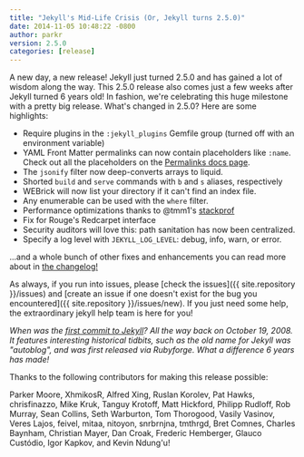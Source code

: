 ```yaml
---
title: "Jekyll's Mid-Life Crisis (Or, Jekyll turns 2.5.0)"
date: 2014-11-05 10:48:22 -0800
author: parkr
version: 2.5.0
categories: [release]
---
```


A new day, a new release! Jekyll just turned 2.5.0 and has gained a lot of
wisdom along the way. This 2.5.0 release also comes just a few weeks after
Jekyll turned 6 years old! In fashion, we're celebrating this huge
milestone with a pretty big release. What's changed in 2.5.0? Here are some
highlights:

* Require plugins in the `:jekyll_plugins` Gemfile group (turned off with an environment variable)
* YAML Front Matter permalinks can now contain placeholders like `:name`. Check out all the placeholders on the [Permalinks docs page](/docs/permalinks/).
* The `jsonify` filter now deep-converts arrays to liquid.
* Shorted `build` and `serve` commands with `b` and `s` aliases, respectively
* WEBrick will now list your directory if it can't find an index file.
* Any enumerable can be used with the `where` filter.
* Performance optimizations thanks to @tmm1's [stackprof](https://github.com/tmm1/stackprof)
* Fix for Rouge's Redcarpet interface
* Security auditors will love this: path sanitation has now been centralized.
* Specify a log level with `JEKYLL_LOG_LEVEL`: debug, info, warn, or error.

...and a whole bunch of other fixes and enhancements you can read more
about in [the changelog!](/docs/history/)

As always, if you run into issues, please [check the issues]({{ site.repository }}/issues)
and [create an issue if one doesn't exist for the bug you encountered]({{ site.repository }}/issues/new).
If you just need some help, the extraordinary jekyll help team is here for
you!

*When was the [first commit to Jekyll](https://github.com/jekyll/jekyll/commit/d189e05d236769c1e5594af9db4d6eacb86fc16e)?
All the way back on October 19, 2008. It features interesting historical
tidbits, such as the old name for Jekyll was "autoblog", and was first
released via Rubyforge. What a difference 6 years has made!*

Thanks to the following contributors for making this release possible:

Parker Moore, XhmikosR, Alfred Xing, Ruslan Korolev, Pat Hawks,
chrisfinazzo, Mike Kruk, Tanguy Krotoff, Matt Hickford, Philipp Rudloff,
Rob Murray, Sean Collins, Seth Warburton, Tom Thorogood, Vasily Vasinov,
Veres Lajos, feivel, mitaa, nitoyon, snrbrnjna, tmthrgd, Bret Comnes,
Charles Baynham, Christian Mayer, Dan Croak, Frederic Hemberger, Glauco
Custódio, Igor Kapkov, and Kevin Ndung'u!
